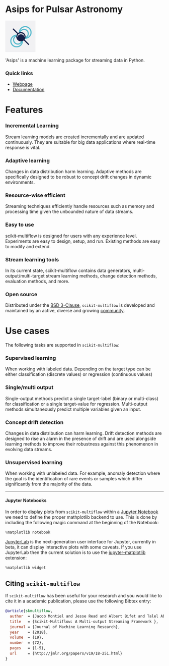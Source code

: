 
<h1>Asips for Pulsar Astronomy</h1> <img src="https://github.com/Venoli/Asips-for-Pulsar-Astronomy/blob/AddGaussianHellingerSplitCriterion/docs/_static/images/Asips-logo.png?raw=true" height="100"/>

'Asips' is a machine learning package for streaming data in Python.


### Quick links
* [Webpage](https://scikit-multiflow.github.io/)
* [Documentation](https://scikit-multiflow.readthedocs.io/en/stable/)

# Features

### Incremental Learning
Stream learning models are created incrementally and are updated continuously. They are suitable
for big data applications where real-time response is vital.

### Adaptive learning
Changes in data distribution harm learning. Adaptive methods are specifically designed to be
robust to concept drift changes in dynamic environments.

### Resource-wise efficient
Streaming techniques efficiently handle resources such as memory and processing time given the
unbounded nature of data streams. 

### Easy to use
scikit-multiflow is designed for users with any experience level. Experiments are easy to design,
setup, and run. Existing methods are easy to modify and extend.

### Stream learning tools
In its current state, scikit-multiflow contains data generators, multi-output/multi-target stream
learning methods, change detection methods, evaluation methods, and more.

### Open source
Distributed under the 
[BSD 3-Clause](https://github.com/scikit-multiflow/scikit-multiflow/blob/master/LICENSE), 
`scikit-multiflow` is developed and maintained by an active, diverse and growing [community](/community).

# Use cases
The following tasks are supported in `scikit-multiflow`:

### Supervised learning
When working with labeled data. Depending on the target type can be either classification
(discrete values) or regression (continuous values)

### Single/multi output
Single-output methods predict a single target-label (binary or multi-class) for classification or
a single target-value for regression. Multi-output methods simultaneously predict multiple
variables given an input.

### Concept drift detection
Changes in data distribution can harm learning. Drift detection methods are designed to rise an
alarm in the presence of drift and are used alongside learning methods to improve their robustness
against this phenomenon in evolving data streams.

### Unsupervised learning
When working with unlabeled data. For example, anomaly detection where the goal is the
identification of rare events or samples which differ significantly from the majority of the data.

---

#### Jupyter Notebooks
In order to display plots from `scikit-multiflow` within a [Jupyter Notebook]() we need to define
the proper mathplotlib backend to use. This is done by including the following magic command at the
beginning of the Notebook:

```python
%matplotlib notebook
```

[JupyterLab](http://jupyterlab.readthedocs.io/en/stable/) is the next-generation user interface
for Jupyter, currently in beta, it can display interactive plots with some caveats. If you use
JupyterLab then the current solution is to use the 
[jupyter-matplotlib](https://github.com/matplotlib/jupyter-matplotlib) extension:

```python
%matplotlib widget
```

## Citing `scikit-multiflow`

If `scikit-multiflow` has been useful for your research and you would like to cite it in a academic
publication, please use the following Bibtex entry:

```bibtex
@article{skmultiflow,
  author  = {Jacob Montiel and Jesse Read and Albert Bifet and Talel Abdessalem},
  title   = {Scikit-Multiflow: A Multi-output Streaming Framework },
  journal = {Journal of Machine Learning Research},
  year    = {2018},
  volume  = {19},
  number  = {72},
  pages   = {1-5},
  url     = {http://jmlr.org/papers/v19/18-251.html}
}
```
